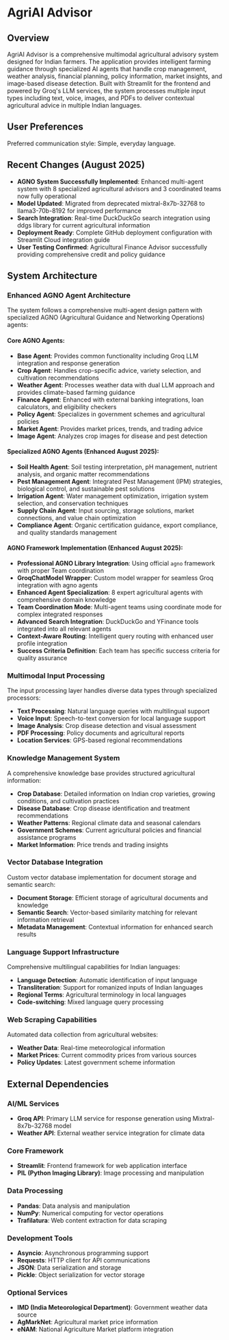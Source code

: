 # AgriAI Advisor

## Overview

AgriAI Advisor is a comprehensive multimodal agricultural advisory system designed for Indian farmers. The application provides intelligent farming guidance through specialized AI agents that handle crop management, weather analysis, financial planning, policy information, market insights, and image-based disease detection. Built with Streamlit for the frontend and powered by Groq's LLM services, the system processes multiple input types including text, voice, images, and PDFs to deliver contextual agricultural advice in multiple Indian languages.

## User Preferences

Preferred communication style: Simple, everyday language.

## Recent Changes (August 2025)

- **AGNO System Successfully Implemented**: Enhanced multi-agent system with 8 specialized agricultural advisors and 3 coordinated teams now fully operational
- **Model Updated**: Migrated from deprecated mixtral-8x7b-32768 to llama3-70b-8192 for improved performance
- **Search Integration**: Real-time DuckDuckGo search integration using ddgs library for current agricultural information
- **Deployment Ready**: Complete GitHub deployment configuration with Streamlit Cloud integration guide
- **User Testing Confirmed**: Agricultural Finance Advisor successfully providing comprehensive credit and policy guidance

## System Architecture

### Enhanced AGNO Agent Architecture
The system follows a comprehensive multi-agent design pattern with specialized AGNO (Agricultural Guidance and Networking Operations) agents:

#### Core AGNO Agents:
- **Base Agent**: Provides common functionality including Groq LLM integration and response generation
- **Crop Agent**: Handles crop-specific advice, variety selection, and cultivation recommendations
- **Weather Agent**: Processes weather data with dual LLM approach and provides climate-based farming guidance
- **Finance Agent**: Enhanced with external banking integrations, loan calculators, and eligibility checkers
- **Policy Agent**: Specializes in government schemes and agricultural policies
- **Market Agent**: Provides market prices, trends, and trading advice
- **Image Agent**: Analyzes crop images for disease and pest detection

#### Specialized AGNO Agents (Enhanced August 2025):
- **Soil Health Agent**: Soil testing interpretation, pH management, nutrient analysis, and organic matter recommendations
- **Pest Management Agent**: Integrated Pest Management (IPM) strategies, biological control, and sustainable pest solutions
- **Irrigation Agent**: Water management optimization, irrigation system selection, and conservation techniques
- **Supply Chain Agent**: Input sourcing, storage solutions, market connections, and value chain optimization
- **Compliance Agent**: Organic certification guidance, export compliance, and quality standards management

#### AGNO Framework Implementation (Enhanced August 2025):
- **Professional AGNO Library Integration**: Using official `agno` framework with proper Team coordination
- **GroqChatModel Wrapper**: Custom model wrapper for seamless Groq integration with agno agents
- **Enhanced Agent Specialization**: 8 expert agricultural agents with comprehensive domain knowledge
- **Team Coordination Mode**: Multi-agent teams using coordinate mode for complex integrated responses
- **Advanced Search Integration**: DuckDuckGo and YFinance tools integrated into all relevant agents
- **Context-Aware Routing**: Intelligent query routing with enhanced user profile integration
- **Success Criteria Definition**: Each team has specific success criteria for quality assurance

### Multimodal Input Processing
The input processing layer handles diverse data types through specialized processors:

- **Text Processing**: Natural language queries with multilingual support
- **Voice Input**: Speech-to-text conversion for local language support
- **Image Analysis**: Crop disease detection and visual assessment
- **PDF Processing**: Policy documents and agricultural reports
- **Location Services**: GPS-based regional recommendations

### Knowledge Management System
A comprehensive knowledge base provides structured agricultural information:

- **Crop Database**: Detailed information on Indian crop varieties, growing conditions, and cultivation practices
- **Disease Database**: Crop disease identification and treatment recommendations  
- **Weather Patterns**: Regional climate data and seasonal calendars
- **Government Schemes**: Current agricultural policies and financial assistance programs
- **Market Information**: Price trends and trading insights

### Vector Database Integration
Custom vector database implementation for document storage and semantic search:

- **Document Storage**: Efficient storage of agricultural documents and knowledge
- **Semantic Search**: Vector-based similarity matching for relevant information retrieval
- **Metadata Management**: Contextual information for enhanced search results

### Language Support Infrastructure
Comprehensive multilingual capabilities for Indian languages:

- **Language Detection**: Automatic identification of input language
- **Transliteration**: Support for romanized inputs of Indian languages
- **Regional Terms**: Agricultural terminology in local languages
- **Code-switching**: Mixed language query processing

### Web Scraping Capabilities
Automated data collection from agricultural websites:

- **Weather Data**: Real-time meteorological information
- **Market Prices**: Current commodity prices from various sources
- **Policy Updates**: Latest government scheme information

## External Dependencies

### AI/ML Services
- **Groq API**: Primary LLM service for response generation using Mixtral-8x7b-32768 model
- **Weather API**: External weather service integration for climate data

### Core Framework
- **Streamlit**: Frontend framework for web application interface
- **PIL (Python Imaging Library)**: Image processing and manipulation

### Data Processing
- **Pandas**: Data analysis and manipulation
- **NumPy**: Numerical computing for vector operations
- **Trafilatura**: Web content extraction for data scraping

### Development Tools
- **Asyncio**: Asynchronous programming support
- **Requests**: HTTP client for API communications
- **JSON**: Data serialization and storage
- **Pickle**: Object serialization for vector storage

### Optional Services
- **IMD (India Meteorological Department)**: Government weather data source
- **AgMarkNet**: Agricultural market price information
- **eNAM**: National Agriculture Market platform integration
